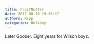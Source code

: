 ```yaml
---
title: FruitNutter
date: 2017-08-10 19:36:27
authors: Ripp
categories: Holiday
---
```


 Later Goober.
Eight years for Wilson boyz.